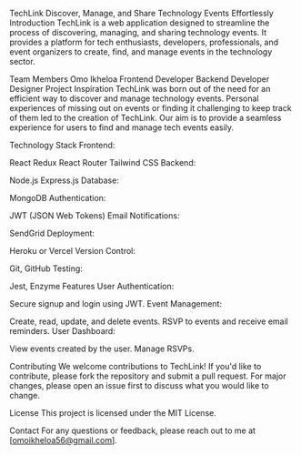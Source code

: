 TechLink
Discover, Manage, and Share Technology Events Effortlessly
Introduction
TechLink is a web application designed to streamline the process of discovering, managing, and sharing technology events. It provides a platform for tech enthusiasts, developers, professionals, and event organizers to create, find, and manage events in the technology sector.

Team Members
Omo Ikheloa
Frontend Developer
Backend Developer
Designer
Project Inspiration
TechLink was born out of the need for an efficient way to discover and manage technology events. Personal experiences of missing out on events or finding it challenging to keep track of them led to the creation of TechLink. Our aim is to provide a seamless experience for users to find and manage tech events easily.

Technology Stack
Frontend:

React
Redux
React Router
Tailwind CSS
Backend:

Node.js
Express.js
Database:

MongoDB
Authentication:

JWT (JSON Web Tokens)
Email Notifications:

SendGrid
Deployment:

Heroku or Vercel
Version Control:

Git, GitHub
Testing:

Jest, Enzyme
Features
User Authentication:

Secure signup and login using JWT.
Event Management:

Create, read, update, and delete events.
RSVP to events and receive email reminders.
User Dashboard:

View events created by the user.
Manage RSVPs.

Contributing
We welcome contributions to TechLink! If you'd like to contribute, please fork the repository and submit a pull request. For major changes, please open an issue first to discuss what you would like to change.

License
This project is licensed under the MIT License.

Contact
For any questions or feedback, please reach out to me at [omoikheloa56@gmail.com].
